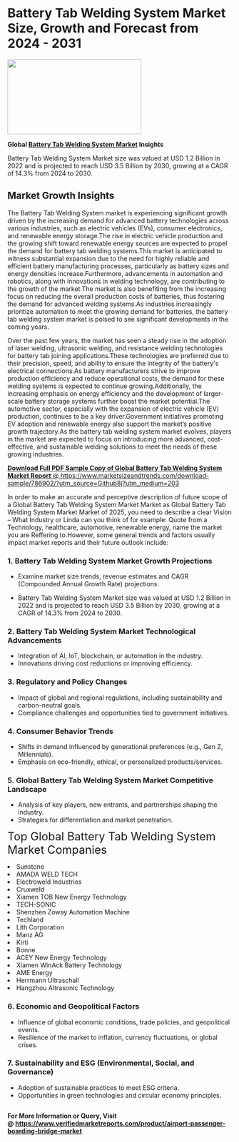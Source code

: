 <H1>Battery Tab Welding System Market Size, Growth and Forecast from 2024 - 2031</H1><img class="aligncenter size-medium wp-image-584254" src="https://thirdeyenews.in/wp-content/uploads/2024/09/Global-Market-Research-300x168.jpeg" alt="" width="300" height="168" /><p><strong>Global&nbsp;<a href="https://www.marketsizeandtrends.com/download-sample/786902/?utm_source=Github8j?utm_medium=203">Battery Tab Welding System Market</a> Insights</strong></p><p>Battery Tab Welding System Market size was valued at USD 1.2 Billion in 2022 and is projected to reach USD 3.5 Billion by 2030, growing at a CAGR of 14.3% from 2024 to 2030.</p><p><h2>Market Growth Insights</h2> <p>The Battery Tab Welding System market is experiencing significant growth driven by the increasing demand for advanced battery technologies across various industries, such as electric vehicles (EVs), consumer electronics, and renewable energy storage.The rise in electric vehicle production and the growing shift toward renewable energy sources are expected to propel the demand for battery tab welding systems.This market is anticipated to witness substantial expansion due to the need for highly reliable and efficient battery manufacturing processes, particularly as battery sizes and energy densities increase.Furthermore, advancements in automation and robotics, along with innovations in welding technology, are contributing to the growth of the market.The market is also benefiting from the increasing focus on reducing the overall production costs of batteries, thus fostering the demand for advanced welding systems.As industries increasingly prioritize automation to meet the growing demand for batteries, the battery tab welding system market is poised to see significant developments in the coming years.</p> <p><a href="#"></a></p> <p>Over the past few years, the market has seen a steady rise in the adoption of laser welding, ultrasonic welding, and resistance welding technologies for battery tab joining applications.These technologies are preferred due to their precision, speed, and ability to ensure the integrity of the battery's electrical connections.As battery manufacturers strive to improve production efficiency and reduce operational costs, the demand for these welding systems is expected to continue growing.Additionally, the increasing emphasis on energy efficiency and the development of larger-scale battery storage systems further boost the market potential.The automotive sector, especially with the expansion of electric vehicle (EV) production, continues to be a key driver.Government initiatives promoting EV adoption and renewable energy also support the market’s positive growth trajectory.As the battery tab welding system market evolves, players in the market are expected to focus on introducing more advanced, cost-effective, and sustainable welding solutions to meet the needs of these growing industries.</p> <p><a href="#"></p><p><span class=""><strong>Download Full PDF Sample Copy of Global Battery Tab Welding System Market Report</strong> @ <a href="https://www.marketsizeandtrends.com/download-sample/786902/?utm_source=Github8j?utm_medium=203" target="_blank">https://www.marketsizeandtrends.com/download-sample/786902/?utm_source=Github8j?utm_medium=203</a></span></p><p>In order to make an accurate and perceptive description of future scope of a Global&nbsp;Battery Tab Welding System Market Market as Global&nbsp;Battery Tab Welding System Market Market of 2025, you need to describe a clear Vision &ndash; What Industry or Linda can you think of for example: Quote from a Technology, healthcare, automotive, renewable energy, name the market you are Reffering to.However, some general trends and factors usually impact market reports and their future outlook include:</p><h3>1.&nbsp;<strong>Battery Tab Welding System Market Growth Projections</strong></h3><ul><li>Examine market size trends, revenue estimates and CAGR (Compounded Annual Growth Rate) projections.</li><li><p>Battery Tab Welding System Market size was valued at USD 1.2 Billion in 2022 and is projected to reach USD 3.5 Billion by 2030, growing at a CAGR of 14.3% from 2024 to 2030.</p></li></ul><h3>2.&nbsp;<strong>Battery Tab Welding System Market Technological Advancements</strong></h3><ul><li>Integration of AI, IoT, blockchain, or automation in the industry.</li><li>Innovations driving cost reductions or improving efficiency.</li></ul><h3>3.&nbsp;<strong>Regulatory and Policy Changes</strong></h3><ul><li>Impact of global and regional regulations, including sustainability and carbon-neutral goals.</li><li>Compliance challenges and opportunities tied to government initiatives.</li></ul><h3>4.&nbsp;<strong>Consumer Behavior Trends</strong></h3><ul><li>Shifts in demand influenced by generational preferences (e.g., Gen Z, Millennials).</li><li>Emphasis on eco-friendly, ethical, or personalized products/services.</li></ul><h3>5.&nbsp;<strong>Global Battery Tab Welding System Market Competitive Landscape</strong></h3><ul><li>Analysis of key players, new entrants, and partnerships shaping the industry.</li><li>Strategies for differentiation and market penetration.</li></ul><p data-pm-slice="1 1 []"><span style="color: inherit; font-family: inherit; font-size: 25px;">Top Global Battery Tab Welding System Market Companies</span></p><div class="" data-test-id=""><p><li>Sunstone</li><li> AMADA WELD TECH</li><li> Electroweld Industries</li><li> Cruxweld</li><li> Xiamen TOB New Energy Technology</li><li> TECH-SONIC</li><li> Shenzhen Zoway Automation Machine</li><li> Techland</li><li> Lith Corporation</li><li> Manz AG</li><li> Kirti</li><li> Bonne</li><li> ACEY New Energy Technology</li><li> Xiamen WinAck Battery Technology</li><li> AME Energy</li><li> Herrmann Ultraschall</li><li> Hangzhou Altrasonic Technology</li></p></div><h3>6.&nbsp;<strong>Economic and Geopolitical Factors</strong></h3><ul><li>Influence of global economic conditions, trade policies, and geopolitical events.</li><li>Resilience of the market to inflation, currency fluctuations, or global crises.</li></ul><h3>7.&nbsp;<strong>Sustainability and ESG (Environmental, Social, and Governance)</strong></h3><ul><li>Adoption of sustainable practices to meet ESG criteria.</li><li>Opportunities in green technologies and circular economy principles.</li></ul><h2><strong style="font-size: 14px;">For More Information or Query, Visit @&nbsp;</strong><a style="background-color: #ffffff; font-size: 14px;" href="https://www.marketsizeandtrends.com/report/battery-tab-welding-system-market/" target="_blank">https://www.verifiedmarketreports.com/product/airport-passenger-boarding-bridge-market</a></h2>